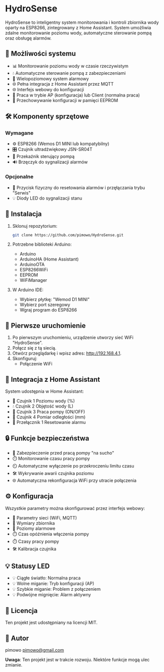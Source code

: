 # HydroSense

HydroSense to inteligentny system monitorowania i kontroli zbiornika wody oparty na ESP8266, zintegrowany z Home Assistant. System umożliwia zdalne monitorowanie poziomu wody, automatyczne sterowanie pompą oraz obsługę alarmów.

## 🌟 Możliwości systemu

- 📊 Monitorowanie poziomu wody w czasie rzeczywistym
- 💧 Automatyczne sterowanie pompą z zabezpieczeniami
- 🚨 Wielopoziomowy system alarmowy
- 🌐 Pełna integracja z Home Assistant przez MQTT
- 🌐 Interfejs webowy do konfiguracji
- 📶 Praca w trybie AP (konfiguracja) lub Client (normalna praca)
- 💾 Przechowywanie konfiguracji w pamięci EEPROM

## 🛠️ Komponenty sprzętowe

### Wymagane

- ⚙️ ESP8266 (Wemos D1 MINI lub kompatybilny)
- 🎛️ Czujnik ultradźwiękowy JSN-SR04T
- 🔌 Przekaźnik sterujący pompą
- 🔊 Brzęczyk do sygnalizacji alarmów

### Opcjonalne

- 🔘 Przycisk fizyczny do resetowania alarmów i przęłączania trybu "Serwis"
- 💡 Diody LED do sygnalizacji stanu

## 🚀 Instalacja

1. Sklonuj repozytorium:

   ```bash
   git clone https://github.com/pimowo/HydroSense.git
   ```

2. Potrzebne biblioteki Arduino:

   - Arduino
   - ArduinoHA (Home Assistant)
   - ArduinoOTA
   - ESP8266WiFi
   - EEPROM
   - WiFiManager

3. W Arduino IDE:

   - Wybierz płytkę: "Wemod D1 MINI"
   - Wybierz port szeregowy
   - Wgraj program do ESP8266

## 🏁 Pierwsze uruchomienie

1. Po pierwszym uruchomieniu, urządzenie utworzy sieć WiFi "HydroSense".
2. Połącz się z tą siecią.
3. Otwórz przeglądarkę i wpisz adres: http://192.168.4.1.
4. Skonfiguruj:
   - Połączenie WiFi

## 🏡 Integracja z Home Assistant

System udostępnia w Home Assistant:

- 🌊 Czujnik 1 Poziomu wody (%)
- 💧 Czujnik 2 Objętość wody (L)
- 🔌 Czujnik 3 Praca pompy (ON/OFF)
- 📶 Czujnik 4 Pomiar odległości (mm)
- 🚨 Przełącznik 1 Resetowanie alarmu

## 🔒 Funkcje bezpieczeństwa

- 🚱 Zabezpieczenie przed pracą pompy "na sucho"
- ⏱️ Monitorowanie czasu pracy pompy
- ⏲️ Automatyczne wyłączenie po przekroczeniu limitu czasu
- 🛠️ Wykrywanie awarii czujnika poziomu
- 🌐 Automatyczna rekonfiguracja WiFi przy utracie połączenia

## ⚙️ Konfiguracja

Wszystkie parametry można skonfigurować przez interfejs webowy:

- 📶 Parametry sieci (WiFi, MQTT)
- 📏 Wymiary zbiornika
- 🚨 Poziomy alarmowe
- ⏱️ Czas opóźnienia włączenia pompy
- ⏱️ Czasy pracy pompy
- 🛠️ Kalibracja czujnika

## 💡 Statusy LED

- 💡 Ciągłe światło: Normalna praca
- 💡 Wolne miganie: Tryb konfiguracji (AP)
- 💡 Szybkie miganie: Problem z połączeniem
- 💡 Podwójne mignięcie: Alarm aktywny

## 📜 Licencja

Ten projekt jest udostępniany na licencji MIT.

## 👤 Autor

pimowo
pimowo@gmail.com

**Uwaga**: Ten projekt jest w trakcie rozwoju. Niektóre funkcje mogą ulec zmianie.
```
